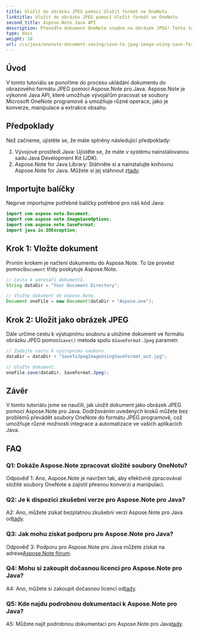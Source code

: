 ```yaml
---
title: Uložit do obrázku JPEG pomocí Uložit formát ve OneNotu
linktitle: Uložit do obrázku JPEG pomocí Uložit formát ve OneNotu
second_title: Aspose.Note Java API
description: Převeďte dokument OneNote snadno na obrázek JPEG! Tento tutoriál Java ukazuje, jak používat Aspose.Note. Převádějte a automatizujte pomocí příkladů kódu! #OneNote #Java #Aspose
type: docs
weight: 18
url: /cs/java/onenote-document-saving/save-to-jpeg-image-using-save-format/
---
```

## Úvod

V tomto tutoriálu se ponoříme do procesu ukládání dokumentu do obrazového formátu JPEG pomocí Aspose.Note pro Java. Aspose.Note je výkonné Java API, které umožňuje vývojářům pracovat se soubory Microsoft OneNote programově a umožňuje různé operace, jako je konverze, manipulace a extrakce obsahu.

## Předpoklady

Než začneme, ujistěte se, že máte splněny následující předpoklady:

1. Vývojové prostředí Java: Ujistěte se, že máte v systému nainstalovanou sadu Java Development Kit (JDK).
2.  Aspose.Note for Java Library: Stáhněte si a nainstalujte knihovnu Aspose.Note for Java. Můžete si jej stáhnout z[tady](https://releases.aspose.com/note/java/).

## Importujte balíčky

Nejprve importujme potřebné balíčky potřebné pro náš kód Java:

```java
import com.aspose.note.Document;
import com.aspose.note.ImageSaveOptions;
import com.aspose.note.SaveFormat;
import java.io.IOException;
```

## Krok 1: Vložte dokument

 Prvním krokem je načtení dokumentu do Aspose.Note. To lze provést pomocí`Document` třídy poskytuje Aspose.Note.

```java
// Cesta k adresáři dokumentů.
String dataDir = "Your Document Directory";

// Vložte dokument do Aspose.Note.
Document oneFile = new Document(dataDir + "Aspose.one");
```

## Krok 2: Uložit jako obrázek JPEG

 Dále určíme cestu k výstupnímu souboru a uložíme dokument ve formátu obrázku JPEG pomocí`save()` metoda spolu s`SaveFormat.Jpeg` parametr.

```java
// Zadejte cestu k výstupnímu souboru.
dataDir = dataDir + "SaveToJpegImageUsingSaveFormat_out.jpg";

// Uložte dokument.
oneFile.save(dataDir, SaveFormat.Jpeg);
```

## Závěr

V tomto tutoriálu jsme se naučili, jak uložit dokument jako obrázek JPEG pomocí Aspose.Note pro Java. Dodržováním uvedených kroků můžete bez problémů převádět soubory OneNote do formátu JPEG programově, což umožňuje různé možnosti integrace a automatizace ve vašich aplikacích Java.

## FAQ

### Q1: Dokáže Aspose.Note zpracovat složité soubory OneNotu?

Odpověď 1: Ano, Aspose.Note je navržen tak, aby efektivně zpracovával složité soubory OneNote a zajistil přesnou konverzi a manipulaci.

### Q2: Je k dispozici zkušební verze pro Aspose.Note pro Java?

 A2: Ano, můžete získat bezplatnou zkušební verzi Aspose.Note pro Java od[tady](https://releases.aspose.com/).

### Q3: Jak mohu získat podporu pro Aspose.Note pro Java?

 Odpověď 3: Podporu pro Aspose.Note pro Java můžete získat na adrese[Aspose.Note fórum](https://forum.aspose.com/c/note/28).

### Q4: Mohu si zakoupit dočasnou licenci pro Aspose.Note pro Java?

 A4: Ano, můžete si zakoupit dočasnou licenci od[tady](https://purchase.aspose.com/temporary-license/).

### Q5: Kde najdu podrobnou dokumentaci k Aspose.Note pro Java?

A5: Můžete najít podrobnou dokumentaci pro Aspose.Note pro Java[tady](https://reference.aspose.com/note/java/).